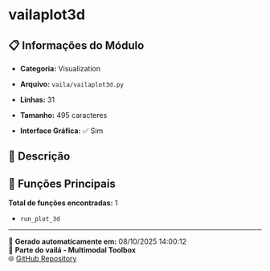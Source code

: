 # vailaplot3d

## 📋 Informações do Módulo

- **Categoria:** Visualization
- **Arquivo:** `vaila/vailaplot3d.py`
- **Linhas:** 31
- **Tamanho:** 495 caracteres


- **Interface Gráfica:** ✅ Sim

## 📖 Descrição



## 🔧 Funções Principais

**Total de funções encontradas:** 1

- `run_plot_3d`




---

📅 **Gerado automaticamente em:** 08/10/2025 14:00:12  
🔗 **Parte do vailá - Multimodal Toolbox**  
🌐 [GitHub Repository](https://github.com/vaila-multimodaltoolbox/vaila)
